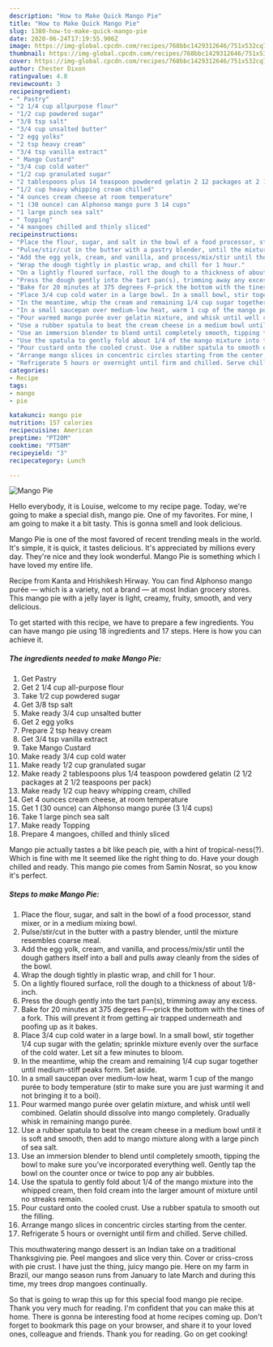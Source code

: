 ```yaml
---
description: "How to Make Quick Mango Pie"
title: "How to Make Quick Mango Pie"
slug: 1380-how-to-make-quick-mango-pie
date: 2020-06-24T17:19:55.906Z
image: https://img-global.cpcdn.com/recipes/768bbc1429312646/751x532cq70/mango-pie-recipe-main-photo.jpg
thumbnail: https://img-global.cpcdn.com/recipes/768bbc1429312646/751x532cq70/mango-pie-recipe-main-photo.jpg
cover: https://img-global.cpcdn.com/recipes/768bbc1429312646/751x532cq70/mango-pie-recipe-main-photo.jpg
author: Chester Dixon
ratingvalue: 4.8
reviewcount: 3
recipeingredient:
- " Pastry"
- "2 1/4 cup allpurpose flour"
- "1/2 cup powdered sugar"
- "3/8 tsp salt"
- "3/4 cup unsalted butter"
- "2 egg yolks"
- "2 tsp heavy cream"
- "3/4 tsp vanilla extract"
- " Mango Custard"
- "3/4 cup cold water"
- "1/2 cup granulated sugar"
- "2 tablespoons plus 14 teaspoon powdered gelatin 2 12 packages at 2 12 teaspoons per pack"
- "1/2 cup heavy whipping cream chilled"
- "4 ounces cream cheese at room temperature"
- "1 (30 ounce) can Alphonso mango pure 3 14 cups"
- "1 large pinch sea salt"
- " Topping"
- "4 mangoes chilled and thinly sliced"
recipeinstructions:
- "Place the flour, sugar, and salt in the bowl of a food processor, stand mixer, or in a medium mixing bowl."
- "Pulse/stir/cut in the butter with a pastry blender, until the mixture resembles coarse meal."
- "Add the egg yolk, cream, and vanilla, and process/mix/stir until the dough gathers itself into a ball and pulls away cleanly from the sides of the bowl."
- "Wrap the dough tightly in plastic wrap, and chill for 1 hour."
- "On a lightly floured surface, roll the dough to a thickness of about 1/8-inch."
- "Press the dough gently into the tart pan(s), trimming away any excess."
- "Bake for 20 minutes at 375 degrees F—prick the bottom with the tines of a fork. This will prevent it from getting air trapped underneath and poofing up as it bakes."
- "Place 3/4 cup cold water in a large bowl. In a small bowl, stir together 1/4 cup sugar with the gelatin; sprinkle mixture evenly over the surface of the cold water. Let sit a few minutes to bloom."
- "In the meantime, whip the cream and remaining 1/4 cup sugar together until medium-stiff peaks form. Set aside."
- "In a small saucepan over medium-low heat, warm 1 cup of the mango purée to body temperature (stir to make sure you are just warming it and not bringing it to a boil)."
- "Pour warmed mango purée over gelatin mixture, and whisk until well combined. Gelatin should dissolve into mango completely. Gradually whisk in remaining mango purée."
- "Use a rubber spatula to beat the cream cheese in a medium bowl until it is soft and smooth, then add to mango mixture along with a large pinch of sea salt."
- "Use an immersion blender to blend until completely smooth, tipping the bowl to make sure you’ve incorporated everything well. Gently tap the bowl on the counter once or twice to pop any air bubbles."
- "Use the spatula to gently fold about 1/4 of the mango mixture into the whipped cream, then fold cream into the larger amount of mixture until no streaks remain."
- "Pour custard onto the cooled crust. Use a rubber spatula to smooth out the filling."
- "Arrange mango slices in concentric circles starting from the center."
- "Refrigerate 5 hours or overnight until firm and chilled. Serve chilled."
categories:
- Recipe
tags:
- mango
- pie

katakunci: mango pie 
nutrition: 157 calories
recipecuisine: American
preptime: "PT20M"
cooktime: "PT58M"
recipeyield: "3"
recipecategory: Lunch

---
```



![Mango Pie](https://img-global.cpcdn.com/recipes/768bbc1429312646/751x532cq70/mango-pie-recipe-main-photo.jpg)

Hello everybody, it is Louise, welcome to my recipe page. Today, we're going to make a special dish, mango pie. One of my favorites. For mine, I am going to make it a bit tasty. This is gonna smell and look delicious.

Mango Pie is one of the most favored of recent trending meals in the world. It's simple, it is quick, it tastes delicious. It's appreciated by millions every day. They're nice and they look wonderful. Mango Pie is something which I have loved my entire life.

Recipe from Kanta and Hrishikesh Hirway. You can find Alphonso mango purée — which is a variety, not a brand — at most Indian grocery stores. This mango pie with a jelly layer is light, creamy, fruity, smooth, and very delicious.


To get started with this recipe, we have to prepare a few ingredients. You can have mango pie using 18 ingredients and 17 steps. Here is how you can achieve it.

<!--inarticleads1-->

##### The ingredients needed to make Mango Pie:

1. Get  Pastry
1. Get 2 1/4 cup all-purpose flour
1. Take 1/2 cup powdered sugar
1. Get 3/8 tsp salt
1. Make ready 3/4 cup unsalted butter
1. Get 2 egg yolks
1. Prepare 2 tsp heavy cream
1. Get 3/4 tsp vanilla extract
1. Take  Mango Custard
1. Make ready 3/4 cup cold water
1. Make ready 1/2 cup granulated sugar
1. Make ready 2 tablespoons plus 1/4 teaspoon powdered gelatin (2 1/2 packages at 2 1/2 teaspoons per pack)
1. Make ready 1/2 cup heavy whipping cream, chilled
1. Get 4 ounces cream cheese, at room temperature
1. Get 1 (30 ounce) can Alphonso mango purée (3 1/4 cups)
1. Take 1 large pinch sea salt
1. Make ready  Topping
1. Prepare 4 mangoes, chilled and thinly sliced


Mango pie actually tastes a bit like peach pie, with a hint of tropical-ness(?). Which is fine with me It seemed like the right thing to do. Have your dough chilled and ready. This mango pie comes from Samin Nosrat, so you know it&#39;s perfect. 

<!--inarticleads2-->

##### Steps to make Mango Pie:

1. Place the flour, sugar, and salt in the bowl of a food processor, stand mixer, or in a medium mixing bowl.
1. Pulse/stir/cut in the butter with a pastry blender, until the mixture resembles coarse meal.
1. Add the egg yolk, cream, and vanilla, and process/mix/stir until the dough gathers itself into a ball and pulls away cleanly from the sides of the bowl.
1. Wrap the dough tightly in plastic wrap, and chill for 1 hour.
1. On a lightly floured surface, roll the dough to a thickness of about 1/8-inch.
1. Press the dough gently into the tart pan(s), trimming away any excess.
1. Bake for 20 minutes at 375 degrees F—prick the bottom with the tines of a fork. This will prevent it from getting air trapped underneath and poofing up as it bakes.
1. Place 3/4 cup cold water in a large bowl. In a small bowl, stir together 1/4 cup sugar with the gelatin; sprinkle mixture evenly over the surface of the cold water. Let sit a few minutes to bloom.
1. In the meantime, whip the cream and remaining 1/4 cup sugar together until medium-stiff peaks form. Set aside.
1. In a small saucepan over medium-low heat, warm 1 cup of the mango purée to body temperature (stir to make sure you are just warming it and not bringing it to a boil).
1. Pour warmed mango purée over gelatin mixture, and whisk until well combined. Gelatin should dissolve into mango completely. Gradually whisk in remaining mango purée.
1. Use a rubber spatula to beat the cream cheese in a medium bowl until it is soft and smooth, then add to mango mixture along with a large pinch of sea salt.
1. Use an immersion blender to blend until completely smooth, tipping the bowl to make sure you’ve incorporated everything well. Gently tap the bowl on the counter once or twice to pop any air bubbles.
1. Use the spatula to gently fold about 1/4 of the mango mixture into the whipped cream, then fold cream into the larger amount of mixture until no streaks remain.
1. Pour custard onto the cooled crust. Use a rubber spatula to smooth out the filling.
1. Arrange mango slices in concentric circles starting from the center.
1. Refrigerate 5 hours or overnight until firm and chilled. Serve chilled.


This mouthwatering mango dessert is an Indian take on a traditional Thanksgiving pie. Peel mangoes and slice very thin. Cover or criss-cross with pie crust. I have just the thing, juicy mango pie. Here on my farm in Brazil, our mango season runs from January to late March and during this time, my trees drop mangoes continually. 

So that is going to wrap this up for this special food mango pie recipe. Thank you very much for reading. I'm confident that you can make this at home. There is gonna be interesting food at home recipes coming up. Don't forget to bookmark this page on your browser, and share it to your loved ones, colleague and friends. Thank you for reading. Go on get cooking!
